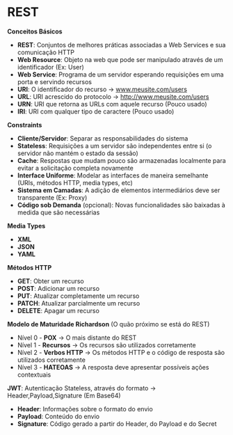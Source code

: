 # REST

**Conceitos Básicos**

- **REST**: Conjuntos de melhores práticas associadas a Web Services e sua comunicação HTTP
- **Web Resource**: Objeto na web que pode ser manipulado através de um identificador (Ex: User)
- **Web Service**: Programa de um servidor esperando requisições em uma porta e servindo recursos
- **URI**: O identificador do recurso -> www.meusite.com/users
- **URL**: URI acrescido do protocolo -> http://www.meusite.com/users
- **URN**: URI que retorna as URLs com aquele recurso (Pouco usado)
- **IRI**: URI com qualquer tipo de caractere (Pouco usado)

**Constraints**

- **Cliente/Servidor**: Separar as responsabilidades do sistema
- **Stateless**: Requisições a um servidor são independentes entre si (o servidor não mantém o estado da sessão)
- **Cache**: Respostas que mudam pouco são armazenadas localmente para evitar a solicitação completa novamente
- **Interface Uniforme**: Modelar as interfaces de maneira semelhante (URIs, métodos HTTP, media types, etc)
- **Sistema em Camadas**: A adição de elementos intermediários deve ser transparente (Ex: Proxy)
- **Código sob Demanda** (opcional): Novas funcionalidades são baixadas à medida que são necessárias

**Media Types**

- **XML**
- **JSON**
- **YAML**

**Métodos HTTP**

- **GET**: Obter um recurso
- **POST**: Adicionar um recurso
- **PUT**: Atualizar completamente um recurso
- **PATCH**: Atualizar parcialmente um recurso
- **DELETE**: Apagar um recurso

**Modelo de Maturidade Richardson** (O quão próximo se está do REST)

- Nível 0 - **POX** -> O mais distante do REST
- Nível 1 - **Recursos** -> Os recursos são utilizados corretamente
- Nível 2 - **Verbos HTTP** -> Os métodos HTTP e o código de resposta são utilizados corretamente
- Nível 3 - **HATEOAS** -> A resposta deve apresentar possíveis ações contextuais

**JWT**: Autenticação Stateless, através do formato -> Header,Payload,Signature (Em Base64)

- **Header**: Informações sobre o formato do envio
- **Payload**: Conteúdo do envio
- **Signature**: Código gerado a partir do Header, do Payload e do Secret